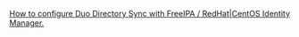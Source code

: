[How to configure Duo Directory Sync with FreeIPA / RedHat|CentOS Identity Manager.](duo_authproxy-with-freeipa.md)
